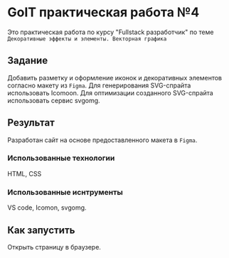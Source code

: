 # GoIT практическая работа №4

Это практическая работа по курсу "Fullstack разработчик" по теме `Декоративные эффекты и элементы. Векторная графика`

## Задание

Добавить разметку и оформление иконок и декоративных элементов  согласно макету из `Figma`. Для генерирования SVG-спрайта использовать Icomoon.
Для оптимизации созданного SVG-спрайта использовать сервис svgomg.

## Результат

Разработан сайт на основе предоставленного макета в `Figma`.

### Использованные технологии

HTML, CSS

### Использованные иснтрументы

VS code, Icomon, svgomg.

## Как запустить

Открыть страницу в браузере.
